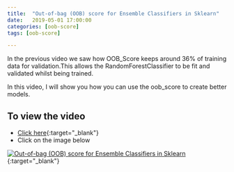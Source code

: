 ```yaml
---
title:  "Out-of-bag (OOB) score for Ensemble Classifiers in Sklearn"
date:   2019-05-01 17:00:00
categories: [oob-score]
tags: [oob-score]

---
```


In the previous video we saw how OOB_Score keeps around 36% of training data for validation.This allows the RandomForestClassifier to be fit and validated whilst being trained.

In this video, I will show you how you can use the oob_score to create better models.


## To view the video
* [Click here](https://youtu.be/1p2a6XIG-MU){:target="_blank"}
* Click on the image below

[![Out-of-bag (OOB) score for Ensemble Classifiers in Sklearn](http://img.youtube.com/vi/1p2a6XIG-MU/0.jpg)](http://www.youtube.com/watch?v=1p2a6XIG-MU){:target="_blank"}